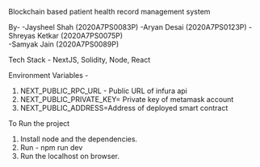 Blockchain based patient health record management system 

By- 
-Jaysheel Shah (2020A7PS0083P) 
-Aryan Desai (2020A7PS0123P)
-Shreyas Ketkar (2020A7PS0075P)                                         
-Samyak Jain (2020A7PS0089P)

Tech Stack -
NextJS,
Solidity,
Node,
React

Environment Variables -
1. NEXT_PUBLIC_RPC_URL - Public URL of infura api
2. NEXT_PUBLIC_PRIVATE_KEY= Private key of metamask account
3. NEXT_PUBLIC_ADDRESS=Address of deployed smart contract

To Run the project
1. Install node and the dependencies.
2. Run - npm run dev
3. Run the localhost on browser.
